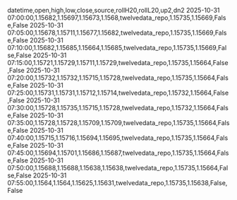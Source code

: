 datetime,open,high,low,close,source,rollH20,rollL20,up2,dn2
2025-10-31 07:00:00,1.15682,1.15697,1.15673,1.1568,twelvedata_repo,1.15735,1.15669,False,False
2025-10-31 07:05:00,1.15678,1.15711,1.15677,1.15682,twelvedata_repo,1.15735,1.15669,False,False
2025-10-31 07:10:00,1.15682,1.15685,1.15664,1.15685,twelvedata_repo,1.15735,1.15669,False,False
2025-10-31 07:15:00,1.15721,1.15729,1.15711,1.15729,twelvedata_repo,1.15735,1.15664,False,False
2025-10-31 07:20:00,1.15732,1.15732,1.15715,1.15728,twelvedata_repo,1.15735,1.15664,False,False
2025-10-31 07:25:00,1.15731,1.15731,1.15712,1.15714,twelvedata_repo,1.15732,1.15664,False,False
2025-10-31 07:30:00,1.15728,1.15735,1.15715,1.15728,twelvedata_repo,1.15732,1.15664,False,False
2025-10-31 07:35:00,1.15728,1.15728,1.15709,1.15709,twelvedata_repo,1.15735,1.15664,False,False
2025-10-31 07:40:00,1.15715,1.15716,1.15694,1.15695,twelvedata_repo,1.15735,1.15664,False,False
2025-10-31 07:45:00,1.15694,1.15701,1.15686,1.15687,twelvedata_repo,1.15735,1.15664,False,False
2025-10-31 07:50:00,1.15688,1.15688,1.15638,1.15638,twelvedata_repo,1.15735,1.15664,False,False
2025-10-31 07:55:00,1.1564,1.1564,1.15625,1.15631,twelvedata_repo,1.15735,1.15638,False,False
